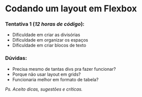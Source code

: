 # Codando um layout em Flexbox

### Tentativa 1 (*12 horas de código*):

- Dificuldade em criar as divisórias
- Dificuldade em organizar os espaços
- Dificuldade em criar blocos de texto

### Dúvidas:
- Precisa mesmo de tantas divs pra fazer funcionar?
- Porque não usar layout em grids?
- Funcionaria melhor em formato de tabela?

*Ps. Aceito dicas, sugestões e críticas.*
